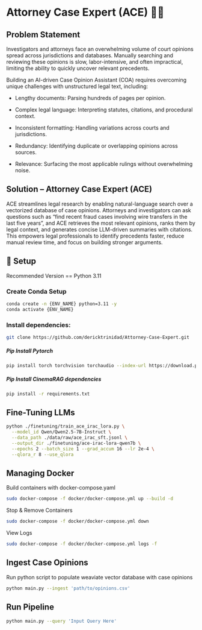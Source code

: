 # Attorney Case Expert (ACE) 🕵️‍♂️

## Problem Statement

Investigators and attorneys face an overwhelming volume of court opinions spread across jurisdictions and databases. Manually searching and reviewing these opinions is slow, labor-intensive, and often impractical, limiting the ability to quickly uncover relevant precedents.

Building an AI-driven Case Opinion Assistant (COA) requires overcoming unique challenges with unstructured legal text, including:

- Lengthy documents: Parsing hundreds of pages per opinion.

- Complex legal language: Interpreting statutes, citations, and procedural context.

- Inconsistent formatting: Handling variations across courts and jurisdictions.

- Redundancy: Identifying duplicate or overlapping opinions across sources.

- Relevance: Surfacing the most applicable rulings without overwhelming noise.


## Solution – Attorney Case Expert (ACE)

ACE streamlines legal research by enabling natural-language search over a vectorized database of case opinions. Attorneys and investigators can ask questions such as “find recent fraud cases involving wire transfers in the last five years”, and ACE retrieves the most relevant opinions, ranks them by legal context, and generates concise LLM-driven summaries with citations. This empowers legal professionals to identify precedents faster, reduce manual review time, and focus on building stronger arguments.

## 🚀 Setup
Recommended Version == Python 3.11

### Create Conda Setup
```Bash
conda create -n {ENV_NAME} python=3.11 -y
conda activate {ENV_NAME}
```

### Install dependencies:
```Bash
git clone https://github.com/dericktrinidad/Attorney-Case-Expert.git
```
##### Pip Install Pytorch
```Bash
pip install torch torchvision torchaudio --index-url https://download.pytorch.org/whl/cu121
```

##### Pip Install CinemaRAG dependencies
```Bash
pip install -r requirements.txt
```

## Fine-Tuning LLMs

```Bash
python ./finetuning/train_ace_irac_lora.py \
  --model_id Qwen/Qwen2.5-7B-Instruct \
  --data_path ./data/raw/ace_irac_sft.jsonl \
  --output_dir ./finetuning/ace-irac-lora-qwen7b \
  --epochs 2 --batch_size 1 --grad_accum 16 --lr 2e-4 \
  --qlora_r 8 --use_qlora
```

## Managing Docker

Build containers with docker-compose.yaml
```Bash
sudo docker-compose -f docker/docker-compose.yml up --build -d
```
Stop & Remove Containers
```Bash
sudo docker-compose -f docker/docker-compose.yml down
```
View Logs
```Bash
sudo docker-compose -f docker/docker-compose.yml logs -f
```

## Ingest Case Opinions

Run python script to populate weaviate vector database with case opinions

``` Bash
python main.py --ingest 'path/to/opinions.csv'
```

## Run Pipeline

``` Bash
python main.py --query 'Input Query Here'
```
